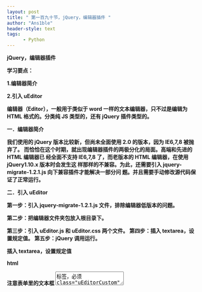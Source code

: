 ```yaml
---
layout: post
title: " 第一百九十节，jQuery，编辑器插件 "
author: "Ans1ble"
header-style: text
tags:
      - Python
---
```


**jQuery，编辑器插件**



**学习要点：**

**1.编辑器简介**

**2.引入 uEditor**



**编辑器（Editor），一般用于类似于 word 一样的文本编辑器，只不过是编辑为 HTML 格式的。分类纯 JS 类型的，还有 jQuery
插件类型的。**



**一．编辑器简介**

**我们使用的 jQuery 版本比较新，但尚未全面使用 2.0 的版本，因为 IE6,7,8 被抛弃了。
而恰恰在这个时期，就出现编辑器插件的两极分化的局面。高端和先进的 HTML 编辑器已 经全面不支持 IE6,7,8 了，而老版本的 HTML 编辑器，在使用
jQuery1.10.x 版本时会发生这 样那样的不兼容。为此，还需要引入 jquery-migrate-1.2.1.js 向下兼容插件才能解决一部分问
题。并且需要手动修改源代码保证了正常运行。**



**二．引入 uEditor**

**第一步：引入 jquery-migrate-1.2.1.js 文件，排除编辑器低版本的问题。**

**第二步：把编辑器文件夹包放入根目录下。**

**第三步：引入 uEditor.js 和 uEditor.css 两个文件。 第四步：插入 textarea，设置规定值。 第五步：jQuery
调用运行。**



**插入 textarea，设置规定值**

**html**

**注意表单里的文本框 <textarea>标签，必须class="uEditorCustom"**

[code]

    <textarea class="uEditorCustom" name="content">请填写问题描述！</textarea>
[/code]



**uEditor()方法，让一个 **< textarea>标签**文本框，执行编辑器方法，一般在 ** **< textarea>标签上使用******

**js代码**

[code]

    $('.uEditorCustom').uEditor();
[/code]

![](https://images2015.cnblogs.com/blog/955761/201703/955761-20170326155318908-1954550829.png)

**注意：如果文本框内容无法传输到数据库，通过$('.uEditorIframe').contents().find('#iframeBody').html(),获取到输入框内容，然后在ajaxSubmit()里面当做额外参数传递**



**屏蔽低版本浏览器不支持jQuery的浏览器**

**可以用js判断浏览器的版本，然后跳转到指定提示页面**

